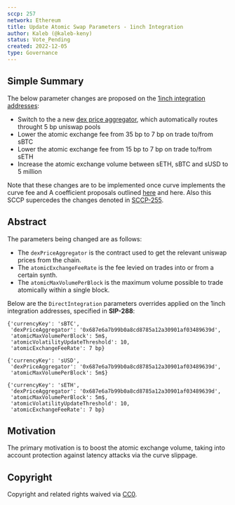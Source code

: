 ```yaml
---
sccp: 257
network: Ethereum
title: Update Atomic Swap Parameters - 1inch Integration
author: Kaleb (@kaleb-keny)
status: Vote_Pending
created: 2022-12-05
type: Governance
---
```


<!--You can leave these HTML comments in your merged SCCP and delete the visible duplicate text guides, they will not appear and may be helpful to refer to if you edit it again. This is the suggested template for new SCCPs. Note that an SCCP number will be assigned by an editor. When opening a pull request to submit your SCCP, please use an abbreviated title in the filename, `sccp-draft_title_abbrev.md`. The title should be 44 characters or less.-->

## Simple Summary

<!--"If you can't explain it simply, you don't understand it well enough." Provide a simplified and layman-accessible explanation of the SCCP.-->
The below parameter changes are proposed on the  [1inch integration addresses](https://sips.synthetix.io/sips/sip-288/):
- Switch to the a new [dex price aggregator](https://etherscan.io/address/0x687e6a7b99b0a8cd8785a12a30901af03489639d), which automatically routes throught 5 bp uniswap pools
- Lower the atomic exchange fee from 35 bp to 7 bp on trade to/from sBTC
- Lower the atomic exchange fee from 15 bp to 7 bp on trade to/from sETH
- Increase the atomic exchange volume between sETH, sBTC and sUSD to 5 million

Note that these changes are to be implemented once curve implements the curve fee and A coefficient proposals outlined [here](https://gov.curve.fi/t/update-seth-susd-curve-pool-parameters-atomic-swaps/4592/5) and here. Also this SCCP supercedes the changes denoted in [SCCP-255](https://sips.synthetix.io/sccp/sccp-255/).

## Abstract

<!--A short (~200 word) description of the variable change proposed.-->

The parameters being changed are as follows:

- The `dexPriceAggregator` is the contract used to get the relevant uniswap prices from the chain.
- The `atomicExchangeFeeRate` is the fee levied on trades into or from a certain synth.
- The `atomicMaxVolumePerBlock` is the maximum volume possible to trade atomically within a single block.

Below are the `DirectIntegration` parameters overrides applied on the 1inch integration addresses, specified in **SIP-288**:

```
{'currencyKey': 'sBTC',
 'dexPriceAggregator': '0x687e6a7b99b0a8cd8785a12a30901af03489639d',
 'atomicMaxVolumePerBlock': 5m$,
 'atomicVolatilityUpdateThreshold': 10,
 'atomicExchangeFeeRate': 7 bp}

{'currencyKey': 'sUSD',
 'dexPriceAggregator': '0x687e6a7b99b0a8cd8785a12a30901af03489639d',
 'atomicMaxVolumePerBlock': 5m$}

{'currencyKey': 'sETH',
 'dexPriceAggregator': '0x687e6a7b99b0a8cd8785a12a30901af03489639d',
 'atomicMaxVolumePerBlock': 5m$,
 'atomicVolatilityUpdateThreshold': 10,
 'atomicExchangeFeeRate': 7 bp}
```

## Motivation

<!--The motivation is critical for SCCPs that want to update variables within Synthetix. It should clearly explain why the existing variable is not incentive aligned. SCCP submissions without sufficient motivation may be rejected outright.-->

The primary motivation is to boost the atomic exchange volume, taking into account protection against latency attacks via the curve slippage.

## Copyright

Copyright and related rights waived via [CC0](https://creativecommons.org/publicdomain/zero/1.0/).